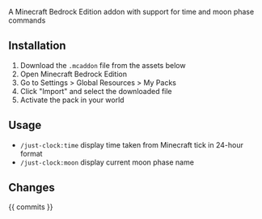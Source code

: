 A Minecraft Bedrock Edition addon with support for time and moon phase commands

## Installation

1. Download the `.mcaddon` file from the assets below
2. Open Minecraft Bedrock Edition
3. Go to Settings > Global Resources > My Packs
4. Click "Import" and select the downloaded file
5. Activate the pack in your world

## Usage

- `/just-clock:time` display time taken from Minecraft tick in 24-hour format
- `/just-clock:moon` display current moon phase name

## Changes

{{ commits }}